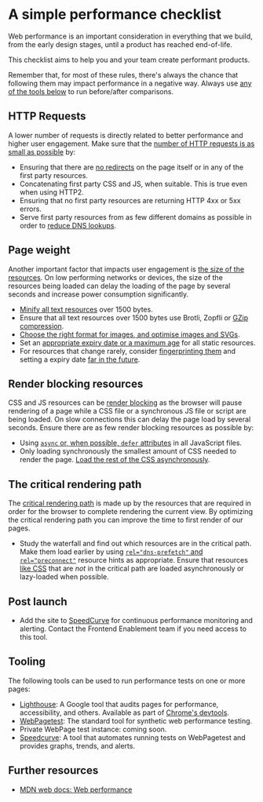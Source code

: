 # A simple performance checklist

Web performance is an important consideration in everything that we build, from the early design stages, until a product has reached end-of-life.

This checklist aims to help you and your team create performant products.

Remember that, for most of these rules, there's always the chance that following them may impact performance in a negative way. Always use [any of the tools below](#tooling) to run before/after comparisons.

## HTTP Requests

A lower number of requests is directly related to better performance and higher user engagement. Make sure that the [number of HTTP requests is as small as possible](https://learning.oreilly.com/library/view/high-performance-web/9780596529307/ch03.html) by:

* Ensuring that there are [no redirects](https://learning.oreilly.com/library/view/high-performance-web/9780596529307/ch13.html) on the page itself or in any of the first party resources.
* Concatenating first party CSS and JS, when suitable. This is true even when using HTTP2.
* Ensuring that no first party resources are returning HTTP 4xx or 5xx errors.
* Serve first party resources from as few different domains as possible in order to [reduce DNS lookups](https://www.oreilly.com/library/view/high-performance-web/9780596529307/ch11.html).

## Page weight

Another important factor that impacts user engagement is [the size of the resources](https://blog.chriszacharias.com/page-weight-matters). On low performing networks or devices, the size of the resources being loaded can delay the loading of the page by several seconds and increase power consumption significantly.

* [Minify all text resources](https://learning.oreilly.com/library/view/high-performance-web/9780596529307/ch12.html) over 1500 bytes.
* Ensure that all text resources over 1500 bytes use Brotli, Zopfli or [GZip compression](https://learning.oreilly.com/library/view/high-performance-web/9780596529307/ch06.html).
* [Choose the right format for images, and optimise images and SVGs](images.md).
* Set an [appropriate expiry date or a maximum age](browser-caching.md#css-js-and-images) for all static resources.
* For resources that change rarely, consider [fingerprinting them](https://developers.google.com/web/fundamentals/performance/optimizing-content-efficiency/http-caching) and setting a expiry date [far in the future](https://developers.google.com/web/tools/lighthouse/audits/cache-policy).

## Render blocking resources

CSS and JS resources can be [render blocking](https://developers.google.com/web/tools/lighthouse/audits/blocking-resources) as the browser will pause rendering of a page while a CSS file or a synchronous JS file or script are being loaded. On slow connections this can delay the page load by several seconds. Ensure there are as few render blocking resources as possible by:

* Using [`async` or, when possible, `defer` attributes](https://www.growingwiththeweb.com/2014/02/async-vs-defer-attributes.html) in all JavaScript files.
* Only loading synchronously the smallest amount of CSS needed to render the page. [Load the rest of the CSS asynchronously](https://www.filamentgroup.com/lab/load-css-simpler/).

## The critical rendering path

The [critical rendering path](https://developers.google.com/web/fundamentals/performance/critical-rendering-path/analyzing-crp) is made up by the resources that are required in order for the browser to complete rendering the current view. By optimizing the critical rendering path you can improve the time to first render of our pages.

* Study the waterfall and find out which resources are in the critical path. Make them load earlier by using [`rel="dns-prefetch"` and `rel="preconnect"`](https://www.keycdn.com/blog/resource-hints) resource hints as appropriate. Ensure that resources [like CSS](https://web.dev/defer-non-critical-css/) that are _not_ in the critical path are loaded asynchronously or lazy-loaded when possible.

## Post launch

* Add the site to [SpeedCurve](https://speedcurve.com) for continuous performance monitoring and alerting. Contact the Frontend Enablement team if you need access to this tool.

## Tooling

The following tools can be used to run performance tests on one or more pages:

* [Lighthouse](https://developers.google.com/web/tools/lighthouse/): A Google tool that audits pages for performance, accessibility, and others. Available as part of [Chrome's devtools](https://developers.google.com/web/tools/lighthouse/#devtools).
* [WebPagetest](https://www.webpagetest.org/): The standard tool for synthetic web performance testing.
* Private WebPage test instance: coming soon.
* [Speedcurve](https://speedcurve.com/): A tool that automates running tests on WebPagetest and provides graphs, trends, and alerts.

## Further resources

* [MDN web docs: Web performance](https://developer.mozilla.org/en-US/docs/Learn/Performance)
